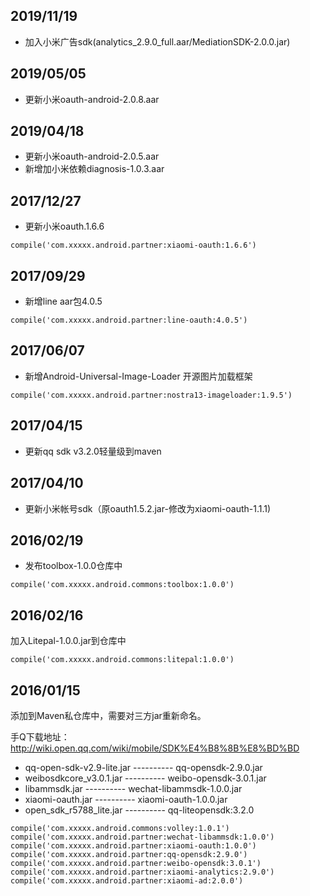## 2019/11/19
* 加入小米广告sdk(analytics_2.9.0_full.aar/MediationSDK-2.0.0.jar)

## 2019/05/05
* 更新小米oauth-android-2.0.8.aar

## 2019/04/18
* 更新小米oauth-android-2.0.5.aar
* 新增加小米依赖diagnosis-1.0.3.aar

## 2017/12/27
* 更新小米oauth.1.6.6
```
compile('com.xxxxx.android.partner:xiaomi-oauth:1.6.6')
```

## 2017/09/29
* 新增line aar包4.0.5
```
compile('com.xxxxx.android.partner:line-oauth:4.0.5')
```

## 2017/06/07
* 新增Android-Universal-Image-Loader 开源图片加载框架
```
compile('com.xxxxx.android.partner:nostra13-imageloader:1.9.5')
```

## 2017/04/15
* 更新qq sdk v3.2.0轻量级到maven

## 2017/04/10
* 更新小米帐号sdk（原oauth1.5.2.jar-修改为xiaomi-oauth-1.1.1)

## 2016/02/19
* 发布toolbox-1.0.0仓库中
```
compile('com.xxxxx.android.commons:toolbox:1.0.0')
```

## 2016/02/16
加入Litepal-1.0.0.jar到仓库中
```
compile('com.xxxxx.android.commons:litepal:1.0.0')
```

## 2016/01/15
添加到Maven私仓库中，需要对三方jar重新命名。

手Q下载地址：http://wiki.open.qq.com/wiki/mobile/SDK%E4%B8%8B%E8%BD%BD

* qq-open-sdk-v2.9-lite.jar	----------   qq-opensdk-2.9.0.jar
* weibosdkcore_v3.0.1.jar     ----------   weibo-opensdk-3.0.1.jar
* libammsdk.jar			    ----------   wechat-libammsdk-1.0.0.jar
* xiaomi-oauth.jar            ----------   xiaomi-oauth-1.0.0.jar
* open_sdk_r5788_lite.jar     ----------   qq-liteopensdk:3.2.0

```
compile('com.xxxxx.android.commons:volley:1.0.1')
compile('com.xxxxx.android.partner:wechat-libammsdk:1.0.0')
compile('com.xxxxx.android.partner:xiaomi-oauth:1.0.0')
compile('com.xxxxx.android.partner:qq-opensdk:2.9.0')
compile('com.xxxxx.android.partner:weibo-opensdk:3.0.1')
compile('com.xxxxx.android.partner:xiaomi-analytics:2.9.0')
compile('com.xxxxx.android.partner:xiaomi-ad:2.0.0')
```